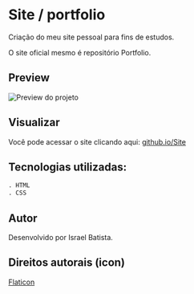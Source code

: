 # Site / portfolio

Criação do meu site pessoal para fins de estudos.

O site oficial mesmo é repositório Portfolio.

## Preview

![Preview do projeto](https://cdn.glitch.com/b85c01f9-3126-47c3-a289-81360a75a317%2Freadme.png?v=1599071121932)

## Visualizar

Você pode acessar o site clicando aqui: [github.io/Site](https://israelfer.github.io/Site/)

## Tecnologias utilizadas:

```python
. HTML
. CSS
```

## Autor
Desenvolvido por Israel Batista.

## Direitos autorais (icon)
[Flaticon](https://www.flaticon.com/br/)
